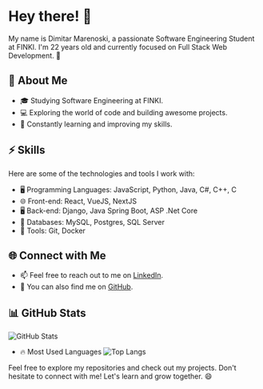 # Hey there! 👋
  
My name is Dimitar Marenoski, a passionate Software Engineering Student at FINKI. I'm 22 years old and currently focused on Full Stack Web Development. 🚀

## 🌟 About Me
- 🎓 Studying Software Engineering at FINKI.
- 💻 Exploring the world of code and building awesome projects.
- 🌱 Constantly learning and improving my skills.

## ⚡ Skills
Here are some of the technologies and tools I work with:

- 🖥️ Programming Languages: JavaScript, Python, Java, C#, C++, C
- 🌐 Front-end: React, VueJS, NextJS
- 🖥️ Back-end: Django, Java Spring Boot, ASP .Net Core
- 💾 Databases: MySQL, Postgres, SQL Server
- 🧰 Tools: Git, Docker

## 🌐 Connect with Me
- 📫 Feel free to reach out to me on [LinkedIn](https://www.linkedin.com/in/dimitar-marenoski-a889091b5/).
- 🔗 You can also find me on [GitHub](https://github.com/mDimitar).

## 📊 GitHub Stats
![GitHub Stats](https://github-readme-stats.vercel.app/api?username=mDimitar&show_icons=true&theme=radical)
- 🔥 Most Used Languages
![Top Langs](https://github-readme-stats.vercel.app/api/top-langs/?username=mDimitar&layout=compact)

Feel free to explore my repositories and check out my projects. Don't hesitate to connect with me! Let's learn and grow together. 😄
